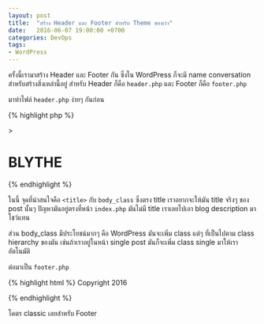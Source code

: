 ```yaml
---
layout: post
title:  "สร้าง Header และ Footer สำหรับ Theme ของเรา"
date:   2016-06-07 19:00:00 +0700
categories: DevOps
tags:
- WordPress
---
```

ครั้งนี้เรามาสร้าง Header และ Footer กัน ซึ่งใน WordPress ก็จะมี name conversation สำหรับสร้างสิ่งเหล่านี้อยู่ สำหรับ Header ก็คือ `header.php` และ Footer ก็คือ `footer.php`

มาทำไฟล์ `header.php` ง่ายๆ กันก่อน

{% highlight php %}
<!DOCTYPE html>
<html>
<head>
  <meta charset="utf-8">
  <title><?php bloginfo('name'); ?> | <?php is_home() ? bloginfo('description') : wp_title( '' ); ?></title>
  <link rel="stylesheet" href="<?php echo get_stylesheet_uri(); ?>" media="screen" title="no title" charset="utf-8">
</head>
<body <?php body_class($class); ?>>
  <h1>BLYTHE</h1>
{% endhighlight %}

ในนี้ จุดที่น่าสนใจคือ `<title>` กับ `body_class` ซึ่งตรง title เราอยากจะให้มัน title จริงๆ ของ post นั้นๆ ปัญหามันอยู่ตรงที่หน้า `index.php` มันไม่มี title เราเลยไปเอา blog description มาโชว์แทน

ส่วน body_class มีประโยชน์มากๆ คือ WordPress มันจะเพิ่ม class แต่ๆ ที่เป็นไปตาม class hierarchy ของมัน เช่นถ้าเราอยู่ในหน้า single post มันก็จะเพิ่ม class single มาให้เราอัตโนมัติ

ต่อมาเป็น `footer.php`

{% highlight html %}
Copyright 2016
</body>
</html>
{% endhighlight %}

โคตร classic เลยสำหรับ Footer
